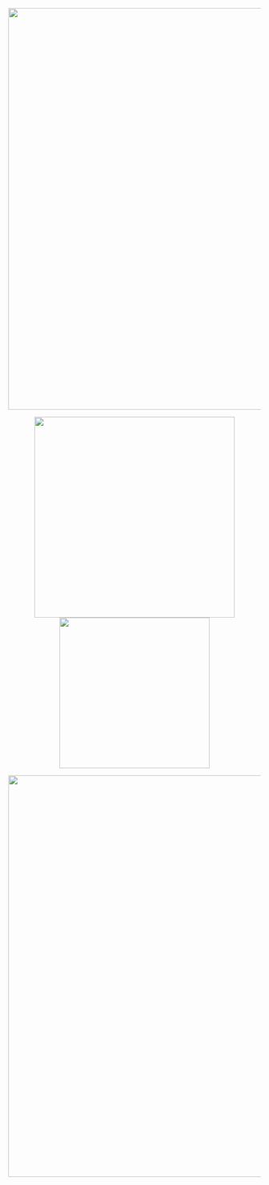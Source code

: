 <p align="center">
    <img  width="800" align="center" src="https://github-readme-stats.vercel.app/api/wakatime?username=tj_git_version2002&theme=transparent&hide_border=true&layout=compact&langs_count=22&range=all_time" />
</p>
<p align="center">
    <img width="400" src="https://github-readme-stats.vercel.app/api?username=TJ-Git-version&theme=transparent&include_all_commits=true&show_icons=true&hide_border=true" />
    <img width="300" src="https://github-readme-stats.vercel.app/api/top-langs/?username=TJ-Git-version&layout=compact&theme=transparent" />
</p>


<p align="center">
    <img width="800" src="https://github-readme-activity-graph.vercel.app/graph?username=TJ-Git-version&theme=github-compact&hide_border=true&area=true" />
</p>
